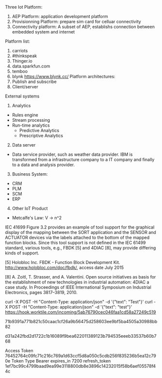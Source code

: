Three Iot Platform:
1. AEP Platform: application development platform
2. Provisionning Platform: prepare sim card for celluar connectivity
3. Connectivity platform: A subset of AEP, establishs connection between embedded system and internet

Platform list:
1. carriots
2. #thinkspeak
3. Thinger.io
4. data.sparkfun.com
5. temboo
6. blynk
  https://www.blynk.cc/
Platform architectures:
1. Publish and subscribe
2. Client/server

External systems
1. Analytics
  * Rules engine
  * Stream processing
  * Run-time analytics
    * Predictive Analytics
    * Prescriptive Analytics

2. Data server
  * Data service provider, such as weather data provider. IBM is transformed from a infrastructure company to a IT company and finally to a data and analysis provider.
3. Business System:
  * CRM
  * PLM
  * SCM
  * ERP
4. Other IoT Product
  * Metcalfe's Law: V -> n^2

IEC 41699
  Figure 3.2 provides an example of tool support for the graphical display of the
  mapping between the SORT application and the SENSOR and ACTUATOR devices
  via the labels attached to the bottom of the mapped function blocks. Since
  this tool support is not defined in the IEC 61499 standard, various tools, e.g.,
  FBDK [5] and 4DIAC [8], may provide differing kinds of support.

[5] Holobloc Inc. FBDK - Function Block Development Kit.
http://www.holobloc.com/doc/fbdk/, access date July 2015

[8] A. Zoitl, T. Strasser, and A. Valentini. Open source initiatives as basis for
the establishment of new technologies in industrial automation: 4DIAC a
case study. In Proceedings of IEEE International Symposium on Industrial
Electronics, pages 3817–3819, 2010.

curl -X POST -H "Content-Type: application/json" -d '{"text": "Test"}' curl -X POST -H "Content-Type: application/json" -d '{"text": "test"}' https://hook.worktile.com/incoming/5ab76790cec046faa1cd58a27249c519

71b9391a771b821c50caac1cf26a9b56475d258603ee9bf5ba4505a30988bb82


d31a242fbd2d1722c1b16089f9bea622011389123b794535eeeb33537b60b768

Access Token
76452764c09fc71c216c769a1d63ccf5d8a050c5cdb256f835236b5ea12c790e
Token Type
Bearer
expires_in
7200
refresh_token
1ef7bc99c4799baad9ea99e3118800db8e3896c14232015f58b6aef05578f44c
